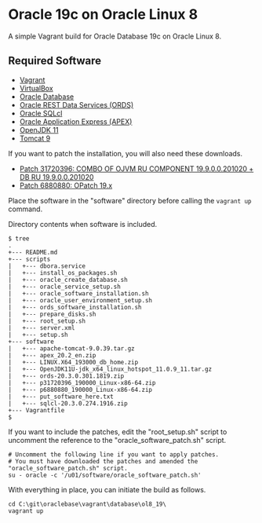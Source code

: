 # Oracle 19c on Oracle Linux 8

A simple Vagrant build for Oracle Database 19c on Oracle Linux 8.

## Required Software

* [Vagrant](https://www.vagrantup.com/downloads.html)
* [VirtualBox](https://www.virtualbox.org/wiki/Downloads)
* [Oracle Database](https://www.oracle.com/technetwork/database/enterprise-edition/downloads/oracle19c-linux-5462157.html)
* [Oracle REST Data Services (ORDS)](https://www.oracle.com/technetwork/developer-tools/rest-data-services/downloads/)
* [Oracle SQLcl](https://www.oracle.com/tools/downloads/sqlcl-downloads.html)
* [Oracle Application Express (APEX)](https://www.oracle.com/tools/downloads/apex-downloads.html)
* [OpenJDK 11](https://adoptopenjdk.net/releases.html?variant=openjdk11&jvmVariant=hotspot#x64_linux)
* [Tomcat 9](https://tomcat.apache.org/download-90.cgi)

If you want to patch the installation, you will also need these downloads.

* [Patch 31720396: COMBO OF OJVM RU COMPONENT 19.9.0.0.201020 + DB RU 19.9.0.0.201020](https://support.oracle.com)
* [Patch 6880880: OPatch 19.x](https://updates.oracle.com/download/6880880.html)

Place the software in the "software" directory before calling the `vagrant up` command.

Directory contents when software is included.

```
$ tree
.
+--- README.md
+--- scripts
|   +--- dbora.service
|   +--- install_os_packages.sh
|   +--- oracle_create_database.sh
|   +--- oracle_service_setup.sh
|   +--- oracle_software_installation.sh
|   +--- oracle_user_environment_setup.sh
|   +--- ords_software_installation.sh
|   +--- prepare_disks.sh
|   +--- root_setup.sh
|   +--- server.xml
|   +--- setup.sh
+--- software
|   +--- apache-tomcat-9.0.39.tar.gz
|   +--- apex_20.2_en.zip
|   +--- LINUX.X64_193000_db_home.zip
|   +--- OpenJDK11U-jdk_x64_linux_hotspot_11.0.9_11.tar.gz
|   +--- ords-20.3.0.301.1819.zip
|   +--- p31720396_190000_Linux-x86-64.zip
|   +--- p6880880_190000_Linux-x86-64.zip
|   +--- put_software_here.txt
|   +--- sqlcl-20.3.0.274.1916.zip
+--- Vagrantfile
$
```

If you want to include the patches, edit the "root_setup.sh" script to uncomment the reference to the "oracle_software_patch.sh" script.

```
# Uncomment the following line if you want to apply patches.
# You must have downloaded the patches and amended the "oracle_software_patch.sh" script.
su - oracle -c '/u01/software/oracle_software_patch.sh'
```

With everything in place, you can initiate the build as follows.

```
cd C:\git\oraclebase\vagrant\database\ol8_19\
vagrant up
```
